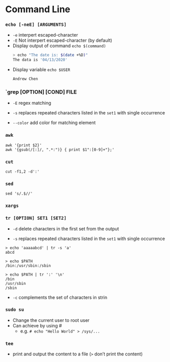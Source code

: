 # Command Line


### `echo [-neE] [ARGUMENTS]`
- `-e` interpert escaped-character
- `-E` Not interpert escaped-character (by default)
- Display output of command `echo $(command)`
  ```bash
  > echo "The date is: $(date +%D)"
  The data is '04/13/2020'
  ```
- Display variable `echo $USER`
  ```bash
  Andrew Chen
  ```

### `grep [OPTION] [COND] FILE

- `-E` regex matching

- `-s` replaces repeated characters listed in the `set1` with single occurrence

- `--color` add color for matching element

### `awk`
  ```
  awk '{print $2}'
  awk '{gsub(/[:]/, ".*:")} { print $1":[0-9]+"};'
  ```

### `cut`
  ```
  cut -f1,2 -d':'
  ```
### `sed`
  ```
  sed 's/.$//'
  ```
### `xargs`


### `tr [OPTION] SET1 [SET2]`

- `-d` delete characters in the first set from the output

- `-s` replaces repeated characters listed in the `set1` with single occurrence

```shell
> echo 'aaaaabcd' | tr -s 'a'
abcd

> echo $PATH
/bin:/usr/sbin:/sbin

> echo $PATH | tr ':' '\n'
/bin
/usr/sbin
/sbin
```

- `-c` complements the set of characters in strin

### `sudo su`
  - Change the current user to root user
  - Can achieve by using #
    - e.g. `# echo "Hello World" > /sys/...`
### `tee`
  - print and output the content to a file (`>` don’t print the content)
